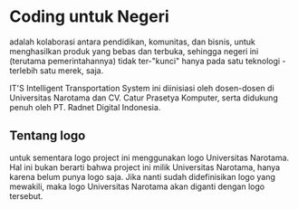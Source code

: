 # Coding untuk Negeri

adalah kolaborasi antara pendidikan, komunitas, dan bisnis, untuk menghasilkan produk yang bebas dan terbuka, sehingga negeri ini (terutama pemerintahannya) tidak ter-"kunci" hanya pada satu teknologi -terlebih satu merek, saja.

IT'S Intelligent Transportation System ini diinisiasi oleh dosen-dosen di Universitas Narotama dan CV. Catur Prasetya Komputer, serta didukung penuh oleh PT. Radnet Digital Indonesia.

## Tentang logo

untuk sementara logo project ini menggunakan logo Universitas Narotama. Hal ini bukan berarti bahwa project ini milik Universitas Narotama, hanya karena belum punya logo saja. Jika nanti sudah didefinisikan logo yang mewakili, maka logo Universitas Narotama akan diganti dengan logo tersebut.
